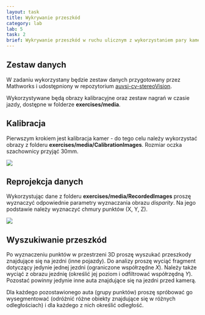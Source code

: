 ```yaml
---
layout: task
title: Wykrywanie przeszkód
category: lab
lab: 5
task: 2
brief: Wykrywanie przeszkód w ruchu ulicznym z wykorzystaniem pary kamer zamontowanej w aucie.
---
```


## Zestaw danych

W zadaniu wykorzystany będzie zestaw danych przygotowany przez Mathworks i udostępniony w repozytorium [auvsi-cv-stereoVision](https://github.com/sseshadr/auvsi-cv-stereoVision).

Wykorzystywane będą obrazy kalibracyjne oraz zestaw nagrań w czasie jazdy, dostępne w folderze __exercises/media__.

## Kalibracja

Pierwszym krokiem jest kalibracja kamer - do tego celu należy wykorzystać obrazy z folderu __exercises/media/CalibrationImages__.
Rozmiar oczka szachownicy przyjąć 30mm.

![]({{site.baseurl}}/public/l5/task_1.jpg)


## Reprojekcja danych

Wykorzystując dane z folderu __exercises/media/RecordedImages__ proszę wyznaczyć odpowiednie parametry 
wyznaczania obrazu _disparity_. Na jego podstawie należy wyznaczyć chmury punktów (X, Y, Z).

![]({{site.baseurl}}/public/l5/task_2.jpg)

## Wyszukiwanie przeszkód

Po wyznaczeniu punktów w przestrzeni 3D proszę wyszukać przeszkody znajdujące się na jezdni (inne pojazdy).
Do analizy proszę wyciąć fragment dotyczący jedynie jednej jezdni (ograniczone współrzędne _X_). Należy 
także wyciąć z obrazu jezdnię (określić jej poziom i odfiltrować współrzędną _Y_). Pozostać powinny jedynie inne
auta znajdujące się na jezdni przed kamerą. 

Dla każdego pozostawionego auta (grupy punktów) proszę spróbować go wysegmentować (odróżnić różne obiekty
znajdujące się w różnych odległościach) i dla każdego z nich określić odległość.
